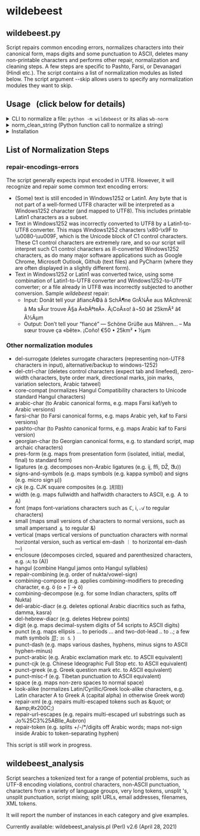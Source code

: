 # wildebeest

## wildebeest.py

Script repairs common encoding errors, normalizes characters into their canonical form, maps digits and some
punctuation to ASCII, deletes many non-printable characters and performs other repair, normalization and cleaning steps.
A few steps are specific to Pashto, Farsi, or Devanagari (Hindi etc.).
The script contains a list of normalization modules as listed below. The script argument --skip allows users to specify
any normalization modules they want to skip.

## Usage &nbsp; (click below for details)
<details>
<summary>CLI to normalize a file: <code>python -m wildebeest</code> or its alias <code>wb-norm</code> </summary>

```
python -m wildebeest  [-h] [-i INPUT-FILENAME] [-o OUTPUT-FILENAME] [--lc LANGUAGE-CODE] [--skip NORM-STEPS] [-v] [--version]
optional arguments:
  -h, --help            show this help message and exit
  -i INPUT-FILENAME, --input INPUT-FILENAME
                        (default: STDIN)
  -o OUTPUT-FILENAME, --output OUTPUT-FILENAME
                        (default: STDOUT)
  --lc LANGUAGE-CODE    ISO 639-3, e.g. 'fas' for Persian
  --skip NORM-STEPS     comma-separated list of normalization/cleaning steps to be skipped: repair-encodings-errors,del-surrogate,del-
                        ctrl-char,del-arabic-diacr,del-hebrew-diacr,core-compat,pres-form,ligatures,signs-and-
                        symbols,cjk,width,font,small,vertical,enclosure,hangul,repair-combining,combining-compose,combining-
                        decompose,punct,punct-dash,punct-arabic,punct-cjk,punct-greek,punct-misc-f,space,digit,arabic-char,farsi-
                        char,pashto-char,georgian-char,look-alike,repair-xml,repair-url-escapes,repair-token (default: nothing skipped)
  -v, --verbose         write change log etc. to STDERR
  --version             show program's version number and exit
```
Note: Please make sure that your $PYTHONPATH includes the directory in which this README file resides.
</details>

<details>
<summary>norm_clean_string (Python function call to normalize a string)</summary>
 
```python 
from wildebeest.normalize import Wildebeest
wb = Wildebeest()
ht = {}                             # dictionary sets/resets steps to be skipped (default: not skipped)
# ht['SKIP-enclosure'] = 1          # optionally skip 'enclosure' normalization
# ht['SKIP-del-arabic-diacr'] = 1   # optionally skip 'delete arabic diacritic' normalization
wb.load_look_alike_file()           # optional
print(wb.norm_clean_string('🄐…25kmÂ²', ht, lang_code='eng'))
print(wb.norm_clean_string('೧೯೨೩', ht, lang_code='kan'))
``` 
Note: Please make sure that your $PYTHONPATH includes the directory in which this README file resides.
</details>

<details>
<summary>Installation</summary>

```bash
# from PyPi (after public release)
pip install wildebeest

# Latest master branch: either https or git/ssh 
pip install git+https://github.com/uhermjakob/wildebeest.git

# For editing/development  
git clone git@github.com:uhermjakob/wildebeest.git
cd wildebeest
pip install --editable .   # run it from dir having setup.py
```

To call wildebeest after installation, run `python -m wildebeest` or its alias `wb-norm`. 
</details>

## List of Normalization Steps

### repair-encodings-errors
The script generally expects input encoded in UTF8. However, it will recognize and repair some common text encoding
errors:
* (Some) text is still encoded in Windows1252 or Latin1. Any byte that is not part of a well-formed UTF8 character will
 be interpreted as a Windows1252 character (and mapped to UTF8). This includes printable Latin1 characters as a subset.
* Text in Windows1252 was incorrectly converted to UTF8 by a Latin1-to-UTF8 converter. This maps Windows1252 characters
 \x80-\x9F to \u0080-\uu009F, which is the Unicode block of C1 control characters. These C1 control characters are
 extremely rare, and so our script will interpret such C1 control characters as ill-converted Windows1252 characters,
 as do many major software applications such as Google Chrome, Microsoft Outlook, Github (text files) and PyCharm 
 (where they are often displayed in a slightly different form).
* Text in Windows1252 or Latin1 was converted twice, using some combination of Latin1-to-UTF8 converter and
 Windows1252-to-UTF converter; or a file already in UTF8 was incorrectly subjected to another conversion.
 Sample *wildebeest* repair:
    * Input: Donât tell your âfiancÃ©â â SchÃ¶ne GrÃ¼Ãe aus MÃ¤hrenâ¦ â Ma sÅur trouve Ã§a Â«bÃªteÂ». Â¡CoÃ±o! â¬50 â¢ 25kmÂ² â¢ Â½Âµm
    * Output: Don’t tell your “fiancé” — Schöne Grüße aus Mähren… – Ma sœur trouve ça «bête». ¡Coño! €50 • 25km² • ½µm

### Other normalization modules
* del-surrogate (deletes surrogate characters (representing non-UTF8 characters in input), alternative/backup to windows-1252)
* del-ctrl-char (deletes control characters (expect tab and linefeed), zero-width characters, byte order mark, directional marks, join marks, variation selectors, Arabic tatweel)
* core-compat (normalizes Hangul Compatibility characters to Unicode standard Hangul characters)
* arabic-char (to Arabic canonical forms, e.g. maps Farsi kaf/yeh to Arabic versions)
* farsi-char (to Farsi canonical forms, e.g. maps Arabic yeh, kaf to Farsi versions)
* pashto-char (to Pashto canonical forms, e.g. maps Arabic kaf to Farsi version)
* georgian-char (to Georgian canonical forms, e.g. to standard script, map archaic characters)
* pres-form (e.g. maps from presentation form (isolated, initial, medial, final) to standard form)
* ligatures (e.g. decomposes non-Arabic ligatures (e.g. ĳ, ﬃ, Ǆ, ﬓ))
* signs-and-symbols (e.g. maps symbols (e.g. kappa symbol) and signs (e.g. micro sign µ))
* cjk (e.g. CJK square composites (e.g. ㋀㏾))
* width (e.g. maps fullwidth and halfwidth characters to ASCII, e.g. Ａ to A)
* font (maps font-variations characters such as ℂ, ℹ, 𝒜 to regular characters)
* small (maps small versions of characters to normal versions, such as small ampersand ﹠ to regular &)
* vertical (maps vertical versions of punctuation characters with normal horizontal version, such as vertical em-dash ︱ to horizontal em-dash —)
* enclosure (decomposes circled, squared and parenthesized characters, e.g. 🄐 to (A))
* hangul (combine Hangul jamos onto Hangul syllables)
* repair-combining (e.g. order of nukta/vowel-sign)
* combining-compose (e.g. applies combining-modifiers to preceding character, e.g. ö (o +  ̈) -> ö)
* combining-decompose (e.g. for some Indian characters, splits off Nukta)
* del-arabic-diacr (e.g. deletes optional Arabic diacritics such as fatha, damma, kasra)
* del-hebrew-diacr (e.g. deletes Hebrew points)
* digit (e.g. maps decimal-system digits of 54 scripts to ASCII digits)
* punct (e.g. maps ellipsis … to periods ... and two-dot-lead ‥ to ..; a few math symbols ∭; ⒛ 🄆 )
* punct-dash (e.g. maps various dashes, hyphens, minus signs to ASCII hyphen-minus)
* punct-arabic (e.g. Arabic exclamation mark etc. to ASCII equivalent)
* punct-cjk (e.g. Chinese Ideographic Full Stop etc. to ASCII equivalent)
* punct-greek (e.g. Greek question mark etc. to ASCII equivalent)
* punct-misc-f (e.g. Tibetan punctuation to ASCII equivalent)
* space (e.g. maps non-zero spaces to normal space)
* look-alike (normalizes Latin/Cyrillic/Greek look-alike characters, e.g. Latin character A to Greek Α (capital alpha) in otherwise Greek word)
* repair-xml (e.g. repairs multi-escaped tokens such as &amp;quot; or &amp;amp;#x200C;)
* repair-url-escapes (e.g. repairs multi-escaped url substrings such as Jo%25C3%25ABlle_Aubron)
* repair-token (e.g. splits +/-/*/digits off Arabic words; maps not-sign inside Arabic to token-separating hyphen)

This script is still work in progress.

## wildebeest_analysis

Script searches a tokenized text for a range of potential problems,
such as UTF-8 encoding violations, control characters, non-ASCII punctuation,
characters from a variety of language groups, very long tokens, unsplit 's,
unsplit punctuation, script mixing; split URLs, email addresses, filenames,
XML tokens.

It will report the number of instances in each category and give examples.

Currently available: wildebeest_analysis.pl (Perl) v2.6 (April 28, 2021)


